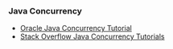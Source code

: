 ### Java Concurrency

- [Oracle Java Concurrency Tutorial](http://docs.oracle.com/javase/tutorial/essential/concurrency/index.html)
- [Stack Overflow Java Concurrency Tutorials](http://stackoverflow.com/questions/4624641/java-concurrency-best-complete-tutorial-and-sample-code-needed)
